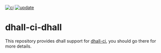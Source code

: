 <!--
  **NOTE**: this file is generated by `dhall-render`.
  You should NOT edit it manually, your changes will be lost.
-->

[![ci](https://github.com/timbertson/dhall-ci-dhall/actions/workflows/ci.yml/badge.svg)](https://github.com/timbertson/dhall-ci-dhall/actions/workflows/ci.yml) [![update](https://github.com/timbertson/dhall-ci-dhall/actions/workflows/update.yml/badge.svg)](https://github.com/timbertson/dhall-ci-dhall/actions/workflows/update.yml)

# dhall-ci-dhall

This repository provides dhall support for [dhall-ci](https://github.com/timbertson/dhall-ci),
you should go there for more details.
